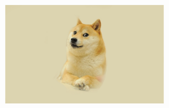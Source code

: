 ![Image alt](https://github.com/notsohorny/123nalununesmotri/blob/main/7DC62F36-C80A-4223-A8D4-23FD99511995.jpeg)

